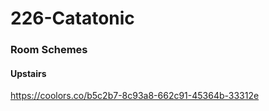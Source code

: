 # 226-Catatonic


### Room Schemes
#### Upstairs
https://coolors.co/b5c2b7-8c93a8-662c91-45364b-33312e


